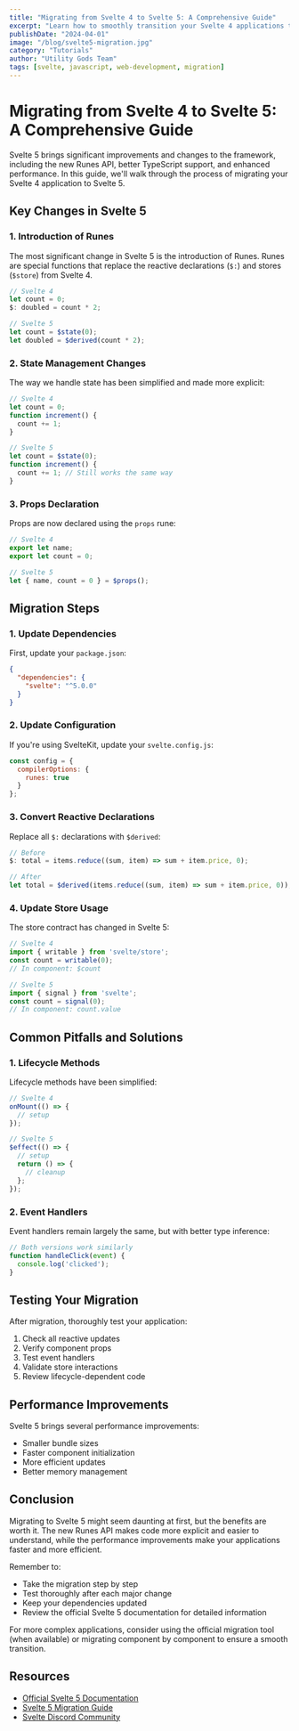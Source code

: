 ```yaml
---
title: "Migrating from Svelte 4 to Svelte 5: A Comprehensive Guide"
excerpt: "Learn how to smoothly transition your Svelte 4 applications to Svelte 5, understanding the key changes, new features, and best practices for migration."
publishDate: "2024-04-01"
image: "/blog/svelte5-migration.jpg"
category: "Tutorials"
author: "Utility Gods Team"
tags: [svelte, javascript, web-development, migration]
---
```


# Migrating from Svelte 4 to Svelte 5: A Comprehensive Guide

Svelte 5 brings significant improvements and changes to the framework, including the new Runes API, better TypeScript support, and enhanced performance. In this guide, we'll walk through the process of migrating your Svelte 4 application to Svelte 5.

## Key Changes in Svelte 5

### 1. Introduction of Runes

The most significant change in Svelte 5 is the introduction of Runes. Runes are special functions that replace the reactive declarations (`$:`) and stores (`$store`) from Svelte 4.

```javascript
// Svelte 4
let count = 0;
$: doubled = count * 2;

// Svelte 5
let count = $state(0);
let doubled = $derived(count * 2);
```

### 2. State Management Changes

The way we handle state has been simplified and made more explicit:

```javascript
// Svelte 4
let count = 0;
function increment() {
  count += 1;
}

// Svelte 5
let count = $state(0);
function increment() {
  count += 1; // Still works the same way
}
```

### 3. Props Declaration

Props are now declared using the `props` rune:

```javascript
// Svelte 4
export let name;
export let count = 0;

// Svelte 5
let { name, count = 0 } = $props();
```

## Migration Steps

### 1. Update Dependencies

First, update your `package.json`:

```json
{
  "dependencies": {
    "svelte": "^5.0.0"
  }
}
```

### 2. Update Configuration

If you're using SvelteKit, update your `svelte.config.js`:

```javascript
const config = {
  compilerOptions: {
    runes: true
  }
};
```

### 3. Convert Reactive Declarations

Replace all `$:` declarations with `$derived`:

```javascript
// Before
$: total = items.reduce((sum, item) => sum + item.price, 0);

// After
let total = $derived(items.reduce((sum, item) => sum + item.price, 0));
```

### 4. Update Store Usage

The store contract has changed in Svelte 5:

```javascript
// Svelte 4
import { writable } from 'svelte/store';
const count = writable(0);
// In component: $count

// Svelte 5
import { signal } from 'svelte';
const count = signal(0);
// In component: count.value
```

## Common Pitfalls and Solutions

### 1. Lifecycle Methods

Lifecycle methods have been simplified:

```javascript
// Svelte 4
onMount(() => {
  // setup
});

// Svelte 5
$effect(() => {
  // setup
  return () => {
    // cleanup
  };
});
```

### 2. Event Handlers

Event handlers remain largely the same, but with better type inference:

```javascript
// Both versions work similarly
function handleClick(event) {
  console.log('clicked');
}
```

## Testing Your Migration

After migration, thoroughly test your application:

1. Check all reactive updates
2. Verify component props
3. Test event handlers
4. Validate store interactions
5. Review lifecycle-dependent code

## Performance Improvements

Svelte 5 brings several performance improvements:

- Smaller bundle sizes
- Faster component initialization
- More efficient updates
- Better memory management

## Conclusion

Migrating to Svelte 5 might seem daunting at first, but the benefits are worth it. The new Runes API makes code more explicit and easier to understand, while the performance improvements make your applications faster and more efficient.

Remember to:
- Take the migration step by step
- Test thoroughly after each major change
- Keep your dependencies updated
- Review the official Svelte 5 documentation for detailed information

For more complex applications, consider using the official migration tool (when available) or migrating component by component to ensure a smooth transition.

## Resources

- [Official Svelte 5 Documentation](https://svelte.dev/docs)
- [Svelte 5 Migration Guide](https://svelte.dev/docs/migration)
- [Svelte Discord Community](https://discord.gg/svelte) 